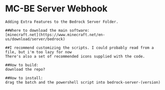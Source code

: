 # MC-BE Server Webhook
	
	Adding Extra Features to the Bedrock Server Folder.
	
	##Where to download the main software:
	[minecraft.net](https://www.minecraft.net/en-us/download/server/bedrock)
	
	##I recommend customizing the scripts. I could probably read from a file, but i'm too lazy for now
	There's also a set of recommended icons supplied with the code.
	
	##How to build:
	download the repo?
	
	##How to install:
	drag the batch and the powershell script into bedrock-server-(version)
